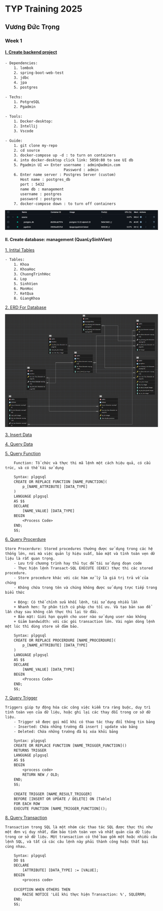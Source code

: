# TYP Training 2025

## Vương Đức Trọng

### Week 1

#### [I. Create backend project](source)

```
- Dependencies:
    1. lombok
    2. spring-boot-web-test
    3. jdbc
    4. jpa
    5. postgres

- Techs:
    1. PotgreSQL
    2. Pgadmin

- Tools: 
    1. Docker-desktop:
    2. Intellij
    3. Vscode

- Guide:
    1. git clone my-repo
    2. cd source
    3. docker-compose up -d : to turn on containers
    4. into docker-desktop click link: 5050:80 to see UI db 
    5. Pgadmin UI => Enter username : admin@admin.com
                           Password : admin
    6. Enter name server : Postgres Server (custom)
       Host name : postgres_db
       port : 5432
       name db : management
       username : postgres
       password : postgres
    7. docker-compose down : to turn off containers
```
![alt text](source/images/docker.png)

#### II. Create database: management (QuanLySinhVien)
[1. Intital Tables](source/database/intitial_database.sql)
```
- Tables:
    1. Khoa
    2. KhoaHoc
    3. ChuongTrinhHoc
    4. Lop
    5. SinhVien
    6. MonHoc
    7. KetQua
    8. GiangKhoa
```
[2. ERD For Database](source/images/ERD.png)

![alt text](source/images/ERD.png)

[3. Insert Data](source/database/insert_data.sql)

[4. Query Data](source/database/query_data.sql)

[5. Query Function](source/database/function.sql)
```
    Function: Tổ chức và thực thi mã lệnh một cách hiệu quả, có cấu trúc, và có thể tái sử dụng
```
```
    Syntax: plpgsql
    CREATE OR REPLACE FUNCTION [NAME_FUNCTION](
        p_[NAME_ATTRIBUTE] [DATA_TYPE]
    )
    LANGUAGE plpgsql
    AS $$
    DECLARE
        [NAME_VALUE] [DATA_TYPE]
    BEGIN
        <Process Code>
    END;
    $$;
```

[6. Query Procerdure](source/database/procerdure.sql)
```
Store Procerdure: Stored procedures thường được sử dụng trong các hệ thống lớn, nơi mà việc quản lý hiệu suất, bảo mật và tính toàn vẹn dữ liệu là rất quan trọng.
    - Lưu trữ chương trình hay thủ tục để tái sử dụng đoạn code
    - Thực hiện lệnh Transact-SQL EXECUTE (EXEC) thực thi các stored procedure.  
    - Store procedure khác với các hàm xử lý là giá trị trả về của chúng
    - Không chứa trong tên và chúng không được sử dụng trực tiếp trong biểu thức
    
    + Động: Có thể chỉnh sửa khối lệnh, tái sử dụng nhiều lần
    + Nhanh hơn: Tự phân tích cú pháp cho tối ưu. Và tạo bản sao để lần chạy sau không cần thực thi lại từ đầu.  
    + Bảo mật: Giới hạn quyền cho user nào sử dụng user nào không 
    + Giảm bandwidth: với các gói transaction lớn. Vài ngàn dòng lệnh một lúc thì dùng store sẽ đảm bảo.  

```
```
    Syntax: plpgsql
    CREATE OR REPLACE PROCERDURE [NAME_PROCERDURE](
        p_[NAME_ATTRIBUTE] [DATA_TYPE]
    )
    LANGUAGE plpgsql
    AS $$
    DECLARE
        [NAME_VALUE] [DATA_TYPE]
    BEGIN
        <Process Code>
    END;
    $$;

```

[7. Query Trigger](source/database/trigger.sql)
```
Triggers giúp tự động hóa các công việc kiểm tra ràng buộc, duy trì tính toàn vẹn của dữ liệu, hoặc ghi lại các thay đổi trong cơ sở dữ liệu.
    - Trigger sẽ được gọi mỗi khi có thao tác thay đổi thông tin bảng
    - Inserted: Chứa những trường đã insert | update vào bảng
    - Deleted: Chứa những trường đã bị xóa khỏi bảng

```
```
    Syntax: plpgsql
    CREATE OR REPLACE FUNCTION [NAME_TRIGGER_FUNCTION]()
    RETURNS TRIGGER
    LANGUAGE plpgsql
    AS $$
    BEGIN
        <process code>
        RETURN NEW / OLD;
    END;
    $$;

    CREATE TRIGGER [NAME_RESULT_TRIGGER]
    BEFORE [INSERT OR UPDATE / DELETE] ON [Table]
    FOR EACH ROW
    EXECUTE FUNCTION [NAME_TRIGGER_FUNCTION]();
```

[8. Query Transaction](source/database/transaction.sql)
```
Transaction trong SQL là một nhóm các thao tác SQL được thực thi như một đơn vị duy nhất, đảm bảo tính toàn vẹn và nhất quán của dữ liệu trong cơ sở dữ liệu. Một transaction có thể bao gồm một hoặc nhiều câu lệnh SQL, và tất cả các câu lệnh này phải thành công hoặc thất bại cùng nhau.
```
```
    Syntax: plpgsql
    DO $$
    DECLARE
        [ATTRIBUTE] [DATA_TYPE] := [VALUE];
    BEGIN
        <process code>

    EXCEPTION WHEN OTHERS THEN
        RAISE NOTICE 'Lỗi khi thực hiện Transaction: %', SQLERRM;
    END;
    $$;
```
